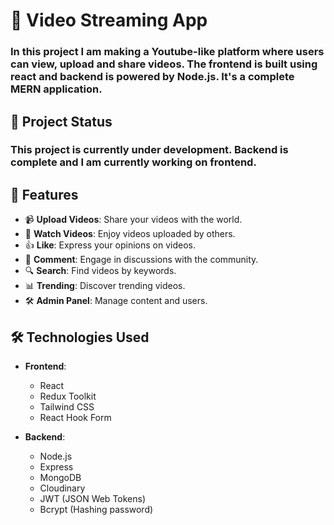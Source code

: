 # 🎥 Video Streaming App

### In this project I am making a Youtube-like platform where users can view, upload and share videos. The frontend is built using react and backend is powered by Node.js. It's a complete MERN application.

## 🚧 Project Status

### This project is currently under development. Backend is complete and I am currently working on frontend.

## 🚀 Features

- 📹 **Upload Videos**: Share your videos with the world.
- 🎥 **Watch Videos**: Enjoy videos uploaded by others.
- 👍 **Like**: Express your opinions on videos.
- 💬 **Comment**: Engage in discussions with the community.
- 🔍 **Search**: Find videos by keywords.
- 📊 **Trending**: Discover trending videos.
- 🛠 **Admin Panel**: Manage content and users.

## 🛠️ Technologies Used

- **Frontend**:

  - React
  - Redux Toolkit
  - Tailwind CSS
  - React Hook Form

- **Backend**:
  - Node.js
  - Express
  - MongoDB
  - Cloudinary
  - JWT (JSON Web Tokens)
  - Bcrypt (Hashing password)
